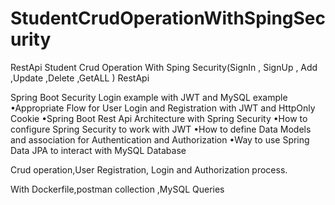 # StudentCrudOperationWithSpingSecurity
RestApi Student Crud Operation With Sping Security(SignIn , SignUp , Add ,Update ,Delete ,GetALL ) RestApi

Spring Boot Security Login example with JWT and MySQL example
•Appropriate Flow for User Login and Registration with JWT and HttpOnly Cookie
•Spring Boot Rest Api Architecture with Spring Security
•How to configure Spring Security to work with JWT
•How to define Data Models and association for Authentication and Authorization
•Way to use Spring Data JPA to interact with MySQL Database

Crud operation,User Registration, Login and Authorization process.

With Dockerfile,postman collection ,MySQL Queries


